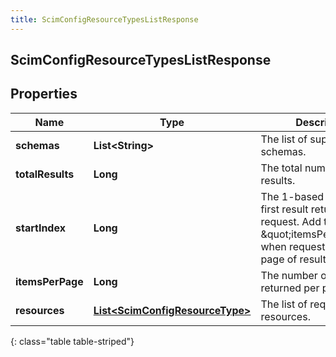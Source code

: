 ```yaml
---
title: ScimConfigResourceTypesListResponse
---
```

## ScimConfigResourceTypesListResponse


## Properties

| Name | Type | Description | Notes |
| ------------ | ------------- | ------------- | ------------- |
| **schemas** | <!----><!---->**List&lt;String&gt;**<!----> | The list of supported schemas. |  [optional] |
| **totalResults** | <!----><!---->**Long**<!----> | The total number of results. |  [optional] |
| **startIndex** | <!----><!---->**Long**<!----> | The 1-based index of the first result returned by this request. Add this to \&quot;itemsPerPage\&quot; when requesting the next page of results. |  [optional] |
| **itemsPerPage** | <!----><!---->**Long**<!----> | The number of resources returned per page. |  [optional] |
| **resources** | <!----><!---->[**List&lt;ScimConfigResourceType&gt;**](ScimConfigResourceType.html)<!----> | The list of requested resources. |  [optional] |
{: class="table table-striped"}



